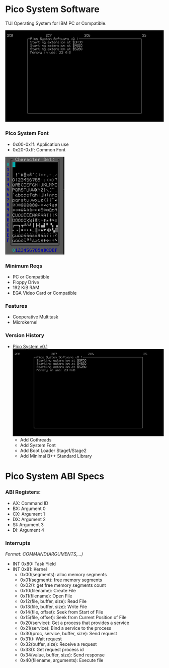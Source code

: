 # Pico System Software

TUI Operating System for IBM PC or Compatible.

![screenshot](v0_001.png)


### Pico System Font

- 0x00-0x1f: Application use
- 0x20-0xff: Common Font

![character set](charmap.png)

### Minimum Reqs

- PC or Compatible
- Floppy Drive
- 192 KiB RAM
- EGA Video Card or Compatible

### Features

- Cooperative Multitask
- Microkernel

### Version History

- [Pico System v0.1](https://github.com/humbertocsjr/picosystem/releases/tag/picosystem-v0.1) \
    ![screenshot](v0_001.png)
    - Add Cothreads
    - Add System Font
    - Add Boot Loader Stage1/Stage2
    - Add Minimal B++ Standard Library

# Pico System ABI Specs

### ABI Registers:

- AX: Command ID
- BX: Argument 0
- CX: Argument 1
- DX: Argument 2
- SI: Argument 3
- DI: Argument 4

### Interrupts

_Format: COMMAND(ARGUMENTS,...)_

- INT 0x80: Task Yield
- INT 0x81: Kernel
    - 0x00(segments): alloc memory segments
    - 0x01(segment): free memory segments
    - 0x02(): get free memory segments count
    - 0x10(filename): Create File
    - 0x11(filename): Open File
    - 0x12(file, buffer, size): Read File
    - 0x13(file, buffer, size): Write File
    - 0x14(file, offset): Seek from Start of File
    - 0x15(file, offset): Seek from Current Position of File
    - 0x20(service): Get a process that provides a service
    - 0x21(service): Bind a service to the process
    - 0x30(proc, service, buffer, size): Send request
    - 0x31(): Wait request
    - 0x32(buffer, size): Receive a request
    - 0x33(): Get request process id
    - 0x34(value, buffer, size): Send response
    - 0x40(filename, arguments): Execute file